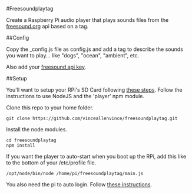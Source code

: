 #Freesoundplaytag

Create a Raspberry Pi audio player that plays sounds files from the [freesound.org](http://www.freesound.org) api based on a tag.

##Config

Copy the _config.js file as config.js and add a tag to describe the sounds you want to play... like "dogs", "ocean", "ambient", etc.

Also add your [freesound api key](https://www.freesound.org/api/apply/).

##Setup

You'll want to setup your RPi's SD Card following [these steps](https://gist.github.com/vinceallenvince/7cae6fcfc78091475e81). Follow the instructions to use NodeJS and the 'player' npm module.

Clone this repo to your home folder.
```
git clone https://github.com/vinceallenvince/freesoundplaytag.git
```

Install the node modules.
```
cd freesoundplaytag
npm install
```

If you want the player to auto-start when you boot up the RPi, add this like to the bottom of your /etc/profile file.
```
/opt/node/bin/node /home/pi/freesoundplaytag/main.js
```

You also need the pi to auto login. Follow [these instructions](http://raspberrypi.stackexchange.com/questions/3873/auto-login-with-gui-disabled-in-raspbian).
